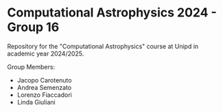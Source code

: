 # Computational Astrophysics 2024 - Group 16

Repository for the "Computational Astrophysics" course at Unipd in academic year 2024/2025.

Group Members: 
- Jacopo Carotenuto
- Andrea Semenzato
- Lorenzo Fiaccadori
- Linda Giuliani
